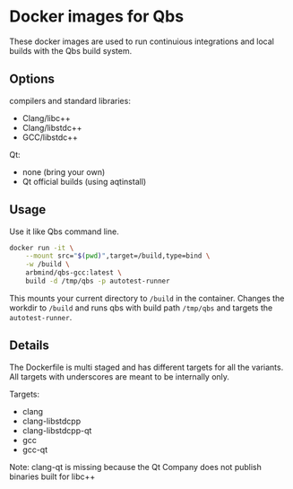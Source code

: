 # Docker images for Qbs

These docker images are used to run continuious integrations and local builds with the Qbs build system.

## Options

compilers and standard libraries:
* Clang/libc++
* Clang/libstdc++
* GCC/libstdc++

Qt:
* none (bring your own)
* Qt official builds (using aqtinstall)

## Usage

Use it like Qbs command line.

```bash
docker run -it \
    --mount src="$(pwd)",target=/build,type=bind \
    -w /build \
    arbmind/qbs-gcc:latest \
    build -d /tmp/qbs -p autotest-runner
```

This mounts your current directory to `/build` in the container. Changes the workdir to `/build` and runs qbs with build path `/tmp/qbs` and targets the `autotest-runner`.

## Details

The Dockerfile is multi staged and has different targets for all the variants.
All targets with underscores are meant to be internally only.

Targets:
* clang
* clang-libstdcpp
* clang-libstdcpp-qt
* gcc
* gcc-qt

Note: clang-qt is missing because the Qt Company does not publish binaries built for libc++
